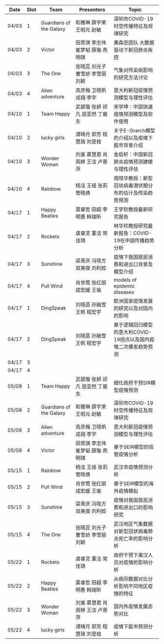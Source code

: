 Date      | Slot       | Team      | Presenters       | Topic
------ | ------ | ------- | ----------- | -----
04/03   |  1          |Guardians of the Galaxy|和雅琳 薛宇荣 王昭元 赵敏 | 深圳市COVID-19时空传播特征及规律研究 
04/03   |  2          |   Victor       | 田思琪 李志伟 崔梦韬 薛璇 燕明琪| 黄森忠团队 大数据驱动下新冠肺炎疾控
04/03   |  3          |    The One    |    张晓蕊 刘光子 曹雪娇 李雪丽 刘颖    | 气象对传染病影响的研究方法讨论
04/03   |  4          |Alien adventure | 高彦梅 卫晓帆 戎翔 李宇    | 意大利新冠疫情预测模型与理性评估
04/10   |  1          | Team Happy    | 武碧璇 张妍 祁凡 屈亚然 丁晨东  |   宋学坤：中国快速疫情预测模型及软件使用    
04/10   |  2          | lucky girls   | 谭晴月 郭芳 程慧琦 刘昱枝 |   关于E-Grarch模型的介绍以及疫情下股市背景介绍
04/10   |  3          |  Wonder Woman | 刘崟 慕慧君 肖雨婷 王洁 卢晋萍 | 金启轩：中国新冠肺炎疫情预测建模与理性评估
04/10   |  4          | Rainbow       | 杨洁 王瑶 张莉  管晓倩    |周晓华教授：新型冠状病毒潜伏期分布的估计及传染趋势预测
04/17   |  1          | Happy Beatles  |莫睿哲 田超 李明惠 韩瑞昕  |王学钦教授最新研究报告 
04/17   |  2          |  Rockets  |  虞睿灵 董洁 常佳琪  |  林华珍教授研究最新报告：COVID-19在中国传播趋势分析
04/17   |  3          |  Sunshine   | 梁青庆 冯晓方 双美俊 刘利姣 |  疫情下我国居民消费和进出口背景及模型介绍
04/17   |  4          | Pull Wind     | 肖世莺 张红丽 成宏媛 王瑜 | models of epidemic diseases
04/17   |  1          | DingSpeak|刘晓菡 孙融雪 王帆 程宏宇|欧洲国家疫情发展的研究以及对国内的影响
04/17   |  2          | DingSpeak|刘晓菡 孙融雪 王帆 程宏宇|基于逻辑回归模型的意大利COVID-19拐点以及国内疫情二次爆发趋势预测
04/17	  |  3          |   |   |
04/17	  |  4          |               |                         |
05/08   |  1          | Team Happy    | 武碧璇 张妍 祁凡 屈亚然 丁晨东  | 细化政府干预SIR模型疫情预测
05/08   |  2          |Guardians of the Galaxy| 和雅琳 薛宇荣 王昭元 赵敏| 深圳市COVID-19时空传播特征及规律研究 
05/08	  |  3          | Alien adventure | 高彦梅 卫晓帆 戎翔 李宇    |意大利新冠疫情预测模型与理性评估
05/08	  |  4          | Victor         | 田思琪 李志伟 崔梦韬 薛璇 燕明琪 | 基于SEIR模型的信管疫情分析
05/15   |  1          |   Rainbow     |   杨洁 王瑶 张莉  管晓倩  | 武汉市疫情预测分析
05/15   |  2          | Pull Wind     | 肖世莺 张红丽 成宏媛 王瑜 | 基于SEIR模型的海外疫情模拟
05/15 	|  3          |  Sunshine   | 梁青庆 冯晓方 双美俊 刘利姣 |  疫情对我国居民消费和进出口的影响研究
05/15	  |  4          | The One  | 张晓蕊 刘光子 曹雪娇 李雪丽 刘颖 | 武汉地区气象数据对新型冠状病毒肺炎死亡率的影响分析
05/22   |  1          |  Rockets  |  虞睿灵 董洁 常佳琪  |  政府干预下离汉人员对疫情的影响分析
05/22   |  2          | Happy Beatles |莫睿哲 田超 李明惠 韩瑞昕  | 从病历数据对比分析影响不同地区疫情的特征                             
05/22   |  3          | Wonder Woman  | 刘崟 慕慧君 肖雨婷 王洁 卢晋萍| 国内外疫情发展态势对比
05/22	  |  4          | lucky girls  | 谭晴月 郭芳 程慧琦 刘昱枝 | 疫情下股市预测分析


